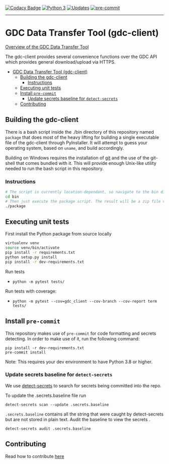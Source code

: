 [![Codacy Badge](https://api.codacy.com/project/badge/Grade/bd6edccc96fe40bba154086169b3d237)](https://www.codacy.com/app/NCI-GDC/gdc-client?utm_source=github.com&amp;utm_medium=referral&amp;utm_content=NCI-GDC/gdc-client&amp;utm_campaign=Badge_Grade)
[![Python 3](https://pyup.io/repos/github/NCI-GDC/gdc-client/python-3-shield.svg)](https://pyup.io/repos/github/NCI-GDC/gdc-client/)
[![Updates](https://pyup.io/repos/github/NCI-GDC/gdc-client/shield.svg)](https://pyup.io/repos/github/NCI-GDC/gdc-client/)
[![pre-commit](https://img.shields.io/badge/pre--commit-enabled-brightgreen?logo=pre-commit&logoColor=white)](https://github.com/pre-commit/pre-commit)

---

# GDC Data Transfer Tool (gdc-client)

[Overview of the GDC Data Transfer Tool](https://gdc.cancer.gov/access-data/gdc-data-transfer-tool)

The gdc-client provides several convenience functions over the GDC API which provides general download/upload via HTTPS.

- [GDC Data Transfer Tool (gdc-client)](#gdc-data-transfer-tool-gdc-client)
  - [Building the gdc-client](#building-the-gdc-client)
    - [Instructions](#instructions)
  - [Executing unit tests](#executing-unit-tests)
  - [Install `pre-commit`](#install-pre-commit)
    - [Update secrets baseline for `detect-secrets`](#update-secrets-baseline-for-detect-secrets)
  - [Contributing](#contributing)

## Building the gdc-client

There is a bash script inside the ./bin directory of this repository named `package` that does most of the heavy lifting for building a single executable file of the gdc-client through PyInstaller. It will attempt to guess your operating system, based on `uname`, and build accordingly.

Building on Windows requires the installation of [git](https://git-scm.com/downloads) and the use of the git-shell that comes bundled with it. This will provide enough Unix-like utility needed to run the bash script in this repository.

### Instructions 

```bash
# The script is currently location-dependant, so navigate to the bin directory.
cd bin
# Then just execute the package script. The result will be a zip file containing your executable.
./package
```

## Executing unit tests

First install the Python package from source locally

```bash
virtualenv venv
source venv/bin/activate
pip install -r requirements.txt
python setup.py install
pip install -r dev-requirements.txt
```

Run tests
- `python -m pytest tests/`

Run tests with coverage:
- `python -m pytest --cov=gdc_client --cov-branch --cov-report term tests/`

## Install `pre-commit`

This repository makes use of `pre-commit` for code formatting and secrets 
detecting.
In order to make use of it, run the following command:
```
pip install -r dev-requirements.txt
pre-commit install
```

Note: This requires your dev environment to have Python 3.8 or higher. 

### Update secrets baseline for `detect-secrets`

We use [detect-secrets](https://github.com/Yelp/detect-secrets) to search for secrets being committed into the repo.

To update the .secrets.baseline file run
```
detect-secrets scan --update .secrets.baseline
```

`.secrets.baseline` contains all the string that were caught by detect-secrets but are not stored in plain text. Audit the baseline to view the secrets . 

```
detect-secrets audit .secrets.baseline
```


## Contributing

Read how to contribute [here](https://github.com/NCI-GDC/portal-ui/blob/develop/CONTRIBUTING.md)
